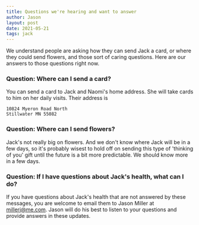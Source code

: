 ```yaml
---
title: Questions we're hearing and want to answer
author: Jason
layout: post
date: 2021-05-21
tags: jack
---
```


We understand people are asking how they can send Jack a card, or where they could send flowers, and those sort of caring questions.  Here are our answers to those questions right now.

### Question: Where can I send a card?

You can send a card to Jack and Naomi's home address.  She will take cards to him on her daily visits.  Their address is

    10824 Myeron Road North
    Stillwater MN 55082

### Question:  Where can I send flowers?

Jack's not really big on flowers.  And we don't know where Jack will be in a few days, so it's probably wisest to hold off on sending this type of 'thinking of you' gift until the future is a bit more predictable.  We should know more in a few days.

### Question:  If I have questions about Jack's health, what can I do?

If you have questions about Jack's health that are not answered by these messages, you are welcome to email them to Jason Miller at millerj@me.com.  Jason will do his best to listen to your questions and provide answers in these updates.  
